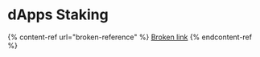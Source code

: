 # dApps Staking

{% content-ref url="broken-reference" %}
[Broken link](broken-reference)
{% endcontent-ref %}
